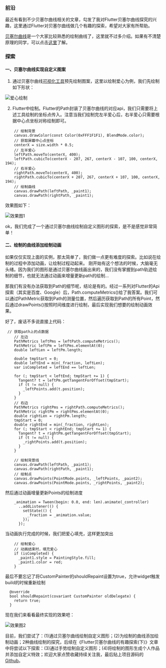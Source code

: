 ### 前沿

最近有看到不少贝塞尔曲线相关的文章，勾发了我对Flutter贝塞尔曲线探究的兴趣，这里通过Flutter对贝塞尔曲线做几个有趣的探索，希望对大家有所帮助。

[贝塞尔曲线](https://baike.baidu.com/item/%E8%B4%9D%E5%A1%9E%E5%B0%94%E6%9B%B2%E7%BA%BF/1091769)是一个大家比较熟悉的绘制曲线了，这里就不过多介绍。如果有不清楚原理的同学，可以点击[这里](https://juejin.cn/post/7082701281969569829)了解。

### 探索

#### 一、贝塞尔曲线实现自定义图案

1. 通过贝塞尔曲线[可视化工具](https://www.tweenmax.com.cn/tool/bezier/)预先绘制图案，这里以绘制爱心为例，我们先绘制如下形状：

![爱心绘制](https://gitee.com/fitem/photo/raw/master/photo/WX20220412-095501.png)

2. Flutter中绘制。Flutter的Path封装了贝塞尔曲线的对应api，我们只需要将上述工具绘制的坐标点传入。注意当我们绘制完左半爱心后，右半爱心只需要根据中心点坐标对称绘制即可。

~~~
    // 绘制背景
    canvas.drawColor(const Color(0xFFF1F1F1), BlendMode.color);
    // 获取屏幕中心点坐标
    centerX = size.width * 0.5;
    // 左半爱心
    leftPath.moveTo(centerX, 400);
    leftPath.cubicTo(centerX - 207, 267, centerX - 107, 100, centerX, 194);
    // 右半爱心
    rightPath.moveTo(centerX, 400);
    rightPath.cubicTo(centerX + 207, 267, centerX + 107, 100, centerX, 194);
    // 绘制曲线
    canvas.drawPath(leftPath, _paint1);
    canvas.drawPath(rightPath, _paint1);
~~~

效果图如下：

![效果图1](https://gitee.com/fitem/photo/raw/master/photo/Screenshot_20220427_180851.png)

ok，我们完成了一个通过贝塞尔曲线绘制自定义图形的探索，是不是感觉非常简单！

#### 二、绘制的曲线添加绘制动画

如果仅仅实现上面的实例，那太简单了，我们做一点更有难度的探索。比如说在绘制的过程中添加动画，让绘制过程动起来。
刚开始有这个想法的时候，大脑毫无头绪。因为我们的图形是通过贝塞尔曲线画出来的，我们没有掌握到path轨迹绘制的细节，也就无法通过动画来增量更新path的绘制...

那我们有没有办法获取到Path的细节呢，结论是有的。经过一系列对Flutter的Api探索（其实是百度、Google）后，Path.computeMetrics()给了我答案。我们可以通过PathMetric获取到Path的测量位置，然后遍历获取到Path的所有Point，然后通过drawPoints()按照时间维度进行绘制，最后实现我们想要的绘制动画效果。

好了，废话不多说直接上代码：

~~~~
 // 获取path上的点数据
    // 左边
    PathMetrics leftPms = leftPath.computeMetrics();
    PathMetric leftPm = leftPms.elementAt(0);
    double leftLen = leftPm.length;

    double tmpStart = 0;
    double leftEnd = min(_fraction, leftLen);
    var isCompleted = leftEnd == leftLen;
    
    for (; tmpStart < leftEnd; tmpStart += 1) {
      Tangent? t = leftPm.getTangentForOffset(tmpStart);
      if (t != null) {
        _leftPoints.add(t.position);
      }
    }
    // 右边
    PathMetrics rightPms = rightPath.computeMetrics();
    PathMetric rightPm = rightPms.elementAt(0);
    double rightLen = rightPm.length;
    tmpStart = 0;
    double rightEnd = min(_fraction, rightLen);
    for (; tmpStart < rightEnd; tmpStart += 1) {
      Tangent? t = rightPm.getTangentForOffset(tmpStart);
      if (t != null) {
        _rightPoints.add(t.position);
      }
    }

    // 绘制背景线
    canvas.drawPath(leftPath, _paint1);
    canvas.drawPath(rightPath, _paint1);
    // 绘制点
    canvas.drawPoints(PointMode.points, _leftPoints, _paint2);
    canvas.drawPoints(PointMode.points, _rightPoints, _paint2);
~~~~

然后通过动画增量更新Points的绘制进度
~~~
    _animation = Tween(begin: 0.0, end: len).animate(_controller)
      ..addListener(() {
        setState(() {
          _fraction = _animation.value;
        });
      });
~~~

当动画执行完成的时候，我们把爱心填充，这样更加突出
~~~
    // 绘制爱心
    // 动画结束时，填充爱心
    if (isCompleted) {
      _paint1.style = PaintingStyle.fill;
      _paint1.color = red;
    }
~~~

最后不要忘记了将CustomPainter的shouldRepaint设置为true，允许widget触发build的时候重新绘制
~~~
  @override
  bool shouldRepaint(covariant CustomPainter oldDelegate) {
    return true;
  }
~~~

现在我们来看看最终实现的效果吧：

![效果图2](https://gitee.com/fitem/photo/raw/master/photo/bloggif_62692cda0d4e2.gif)

目前，我们尝试了：(1)通过贝塞尔曲线绘制自定义图形；(2)为绘制的曲线添加绘制动画；2种曲线绘制的探究，后续在《Flutter贝塞尔曲线的有趣探索(下)》文章中将尝试以下探索：(3)通过手势绘制自定义图形；(4)将绘制的图形生成个人作品并添加自定义特效；欢迎大家点赞收藏持续关注我，最后贴上项目源码的[Github](https://github.com/Fitem/draw_demo)。

   